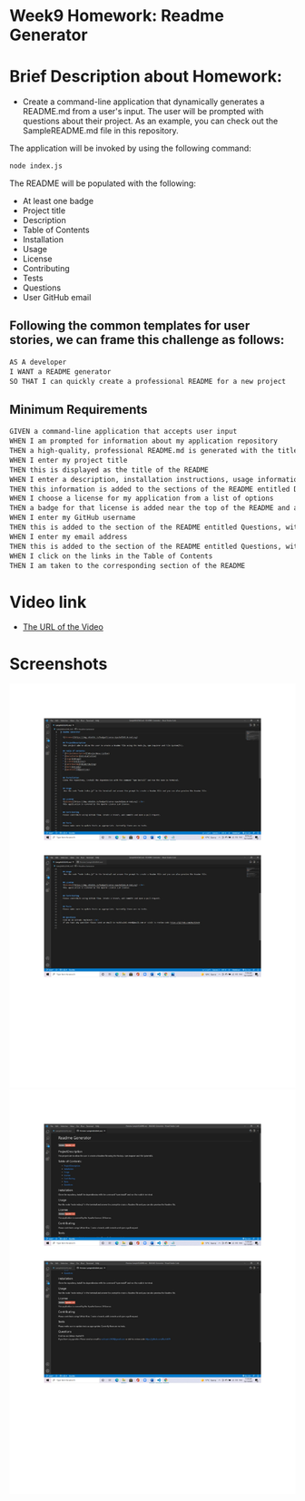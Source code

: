 # Week9 Homework: Readme Generator

# Brief Description about Homework:
* Create a command-line application that dynamically generates a README.md from a user's input. 
The user will be prompted with questions about their project. As an example, you can check out the SampleREADME.md file in this repository.

The application will be invoked by using the following command:

```bash
node index.js
```
The README will be populated with the following:

* At least one badge
* Project title
* Description
* Table of Contents
* Installation
* Usage
* License
* Contributing
* Tests
* Questions
* User GitHub email

## Following the common templates for user stories, we can frame this challenge as follows:

```md
AS A developer
I WANT a README generator
SO THAT I can quickly create a professional README for a new project
```

## Minimum Requirements

```md
GIVEN a command-line application that accepts user input
WHEN I am prompted for information about my application repository
THEN a high-quality, professional README.md is generated with the title of my project and sections entitled Description, Table of Contents, Installation, Usage, License, Contributing, Tests, and Questions
WHEN I enter my project title
THEN this is displayed as the title of the README
WHEN I enter a description, installation instructions, usage information, contribution guidelines, and test instructions
THEN this information is added to the sections of the README entitled Description, Installation, Usage, Contributing, and Tests
WHEN I choose a license for my application from a list of options
THEN a badge for that license is added near the top of the README and a notice is added to the section of the README entitled License that explains which license the application is covered under
WHEN I enter my GitHub username
THEN this is added to the section of the README entitled Questions, with a link to my GitHub profile
WHEN I enter my email address
THEN this is added to the section of the README entitled Questions, with instructions on how to reach me with additional questions
WHEN I click on the links in the Table of Contents
THEN I am taken to the corresponding section of the README
```

# Video link

* [The URL of the Video](https://watch.screencastify.com/v/01UjOgriLsCIuD0x1bsy)

# Screenshots
![Readme Generator](./assets/img/ss1.jpg)
![Readme Generator](./assets/img/ss2.jpg)